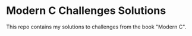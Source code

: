 # Modern C Challenges Solutions
This repo contains my solutions to challenges from the book "Modern C".
